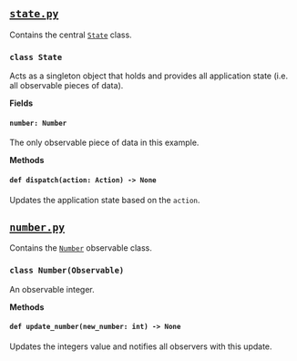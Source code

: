 ## [`state.py`](state.py)
Contains the central [`State`](#class-state) class.

### `class State`
Acts as a singleton object that holds and provides all application state (i.e. all observable pieces of data).

**Fields**
#### `number: Number`
The only observable piece of data in this example.

**Methods**
#### `def dispatch(action: Action) -> None`
Updates the application state based on the `action`.

## [`number.py`](number.py)
Contains the [`Number`](#class-numberobservable) observable class.

### `class Number(Observable)`
An observable integer.

**Methods**
#### `def update_number(new_number: int) -> None`
Updates the integers value and notifies all observers with this update.